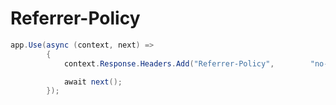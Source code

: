 # Referrer-Policy

```csharp
app.Use(async (context, next) =>
        {
            context.Response.Headers.Add("Referrer-Policy",        "no-referrer");

            await next();
        });
```
